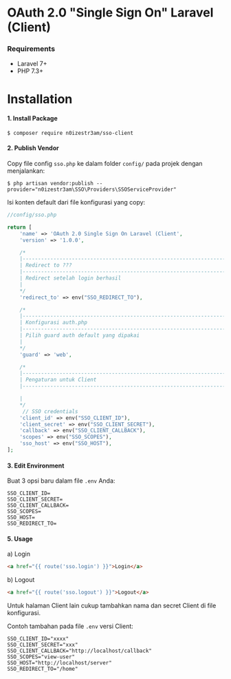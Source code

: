 # OAuth 2.0 "Single Sign On" Laravel (Client)


### Requirements
* Laravel 7+
* PHP 7.3+


# Installation
#### 1. Install Package

```shell
$ composer require n0izestr3am/sso-client
```

#### 2. Publish Vendor

Copy file config `sso.php` ke dalam folder `config/` pada projek dengan menjalankan:
```shell
$ php artisan vendor:publish --provider="n0izestr3am\SSO\Providers\SSOServiceProvider"
``` 
Isi konten default dari file konfigurasi yang copy:
```php
//config/sso.php

return [
    'name' => 'OAuth 2.0 Single Sign On Laravel (Client',
    'version' => '1.0.0',

    /*
    |--------------------------------------------------------------------------
    | Redirect to ???
    |--------------------------------------------------------------------------
    | Redirect setelah login berhasil
    |
    */
    'redirect_to' => env("SSO_REDIRECT_TO"),

    /*
    |--------------------------------------------------------------------------
    | Konfigurasi auth.php
    |--------------------------------------------------------------------------
    | Pilih guard auth default yang dipakai
    |
    */
    'guard' => 'web',

    /*
    |--------------------------------------------------------------------------
    | Pengaturan untuk Client
    |--------------------------------------------------------------------------

    |
    */
     // SSO credentials
    'client_id' => env("SSO_CLIENT_ID"),
    'client_secret' => env("SSO_CLIENT_SECRET"),
    'callback' => env("SSO_CLIENT_CALLBACK"),
    'scopes' => env("SSO_SCOPES"),
    'sso_host' => env("SSO_HOST"),
];
```

#### 3. Edit Environment

Buat 3 opsi baru dalam file `.env` Anda:
```shell
SSO_CLIENT_ID=
SSO_CLIENT_SECRET=
SSO_CLIENT_CALLBACK=
SSO_SCOPES=
SSO_HOST=
SSO_REDIRECT_TO=
```
#### 5. Usage

a) Login

```html
<a href="{{ route('sso.login') }}">Login</a>
```

b) Logout

```html
<a href="{{ route('sso.logout') }}">Logout</a>
```

Untuk halaman Client lain cukup  tambahkan nama dan secret Client di file konfigurasi.

Contoh tambahan pada file `.env` versi Client:
```shell
SSO_CLIENT_ID="xxxx"
SSO_CLIENT_SECRET="xxx"
SSO_CLIENT_CALLBACK="http://localhost/callback"
SSO_SCOPES="view-user"
SSO_HOST="http://localhost/server"
SSO_REDIRECT_TO="/home"
```
